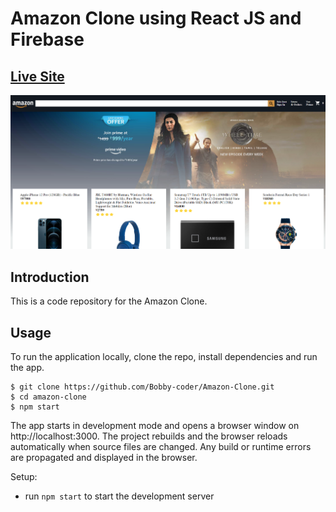 
# Amazon Clone using React JS and Firebase

## [Live Site](https://clone-ff7af.web.app)

![Live-Site-Screenshot](public/LiveSiteScreenshot.png)

## Introduction

This is a code repository for the Amazon Clone.

## Usage

To run the application locally, clone the repo, install dependencies and run the app.

```
$ git clone https://github.com/Bobby-coder/Amazon-Clone.git
$ cd amazon-clone
$ npm start
```

The app starts in development mode and opens a browser window on http://localhost:3000. The project rebuilds and the browser reloads automatically when source files are changed. Any build or runtime errors are propagated and displayed in the browser.

Setup:

- run `npm start` to start the development server
